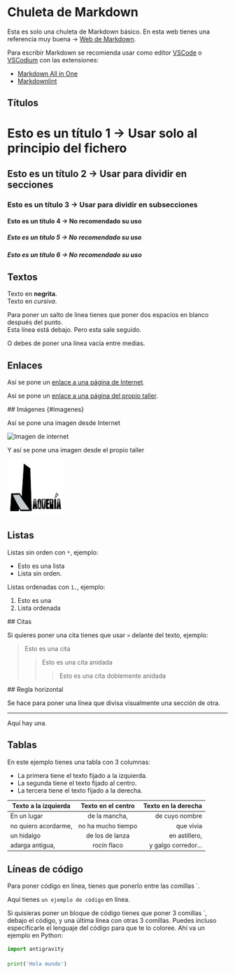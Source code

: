 # Chuleta de Markdown

Esta es solo una chuleta de Markdown básico. En esta web tienes una referencia muy buena -> [Web de Markdown](https://markdown.es/).

Para escribir Markdown se recomienda usar como editor [VSCode](https://code.visualstudio.com/) o [VSCodium](https://vscodium.com/) con las extensiones:

* [Markdown All in One](https://marketplace.visualstudio.com/items?itemName=yzhang.markdown-all-in-one)
* [Markdownlint](https://marketplace.visualstudio.com/items?itemName=DavidAnson.vscode-markdownlint)

## Títulos

# Esto es un título 1 -> Usar solo al principio del fichero

## Esto es un título 2 -> Usar para dividir en secciones

### Esto es un título 3 -> Usar para dividir en subsecciones

#### Esto es un título 4 -> No recomendado su uso

##### Esto es un título 5 -> No recomendado su uso

##### Esto es un título 6 -> No recomendado su uso

## Textos

Texto en **negrita**.  
Texto en *cursiva*.  

Para poner un salto de linea tienes que poner dos espacios en blanco después del punto.  
Esta línea está debajo.
Pero esta sale seguido.

O debes de poner una línea vacía entre medias.

## Enlaces

Así se pone un [enlace a una página de Internet](https://lajaqueria.org).

Así se pone un [enlace a una página del propio taller](../instalacion/linux.md).

## Imágenes {#imagenes}

Así se pone una imagen desde Internet

![Imagen de internet](https://lajaqueria.org/images/logo.png)

Y así se pone una imagen desde el propio taller

![Imagen del taller](../img/logo.png)

## Listas

Listas sin orden con `*`, ejemplo:

* Esto es una lista
* Lista sin orden.

Listas ordenadas con `1.`, ejemplo:

1. Esto es una
2. Lista ordenada

## Citas

Si quieres poner una cita tienes que usar `>` delante del texto, ejemplo:

> Esto es una cita
>> Esto es una cita anidada
>>> Esto es una cita doblemente anidada

## Regla horizontal

Se hace para poner una línea que divisa visualmente una sección de otra.

***

Aquí hay una.

## Tablas

En este ejemplo tienes una tabla con 3 columnas:

* La primera tiene el texto fijado a la izquierda.
* La segunda tiene el texto fijado al centro.
* La tercera tiene el texto fijado a la derecha.

| Texto a la izquierda  |  Texto en el centro |  Texto en la derecha |
|---|:-:|--:|
| En un lugar | de la mancha, | de cuyo nombre |
| no quiero acordarme, | no ha mucho tiempo | que vivia |
| un hidalgo | de los de lanza | en astillero, |
| adarga antigua, | rocín flaco | y galgo corredor... |

## Líneas de código

Para poner código en línea, tienes que ponerlo entre las comillas `.

Aquí tienes `un ejemplo de código` en línea.

Si quisieras poner un bloque de código tienes que poner 3 comillas `, debajo el código, y una última línea con otras 3 comillas. Puedes incluso específicarle el lenguaje del código para que te lo coloree. Ahí va un ejemplo en Python:

```python
import antigravity

print('Hola mundo')
```
